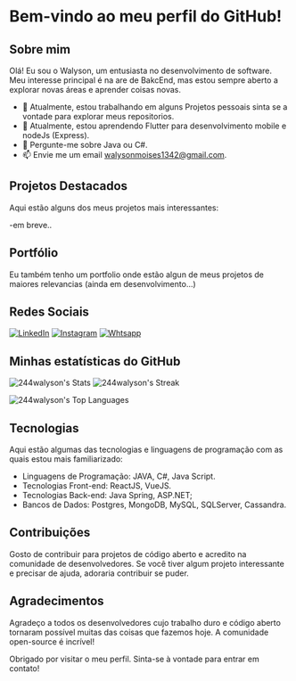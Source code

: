 # Bem-vindo ao meu perfil do GitHub!

## Sobre mim

Olá! Eu sou o Walyson, um entusiasta no desenvolvimento de software. Meu interesse principal é na are de BakcEnd, mas estou sempre aberto a explorar novas áreas e aprender coisas novas.

- 🔭 Atualmente, estou trabalhando em alguns Projetos pessoais sinta se a vontade para explorar meus repositorios.
- 🌱 Atualmente, estou aprendendo Flutter para desenvolvimento mobile e nodeJs (Express).
- 💬 Pergunte-me sobre Java ou C#.
- 📫 Envie me um email walysonmoises1342@gmail.com.

## Projetos Destacados

Aqui estão alguns dos meus projetos mais interessantes:

-em breve..

## Portfólio

Eu também tenho um portfolio onde estão algun de meus projetos de maiores relevancias (ainda em desenvolvimento...)

## Redes Sociais
[![LinkedIn](https://img.shields.io/badge/LinkedIn-0077B5?style=for-the-badge&logo=linkedin&logoColor=white)](https://www.linkedin.com/in/walysonmoises/)
[![Instagram](https://img.shields.io/badge/Instagram-E4405F?style=for-the-badge&logo=instagram&logoColor=white)](https://www.instagram.com/walyson.o0/)
[![Whtsapp](https://img.shields.io/badge/WhatsApp-25D366?style=for-the-badge&logo=whatsapp&logoColor=white)](https://wa.me/5531995258981)

## Minhas estatísticas do GitHub

![244walyson's Stats](https://github-readme-stats.vercel.app/api?username=244walyson&theme=vue-dark&show_icons=true&hide_border=true&count_private=true)
![244walyson's Streak](https://github-readme-streak-stats.herokuapp.com/?user=244walyson&theme=vue-dark&hide_border=true)

![244walyson's Top Languages](https://github-readme-stats.vercel.app/api/top-langs/?username=244walyson&theme=vue-dark&show_icons=true&hide_border=true&layout=compact)

## Tecnologias

Aqui estão algumas das tecnologias e linguagens de programação com as quais estou mais familiarizado:

- Linguagens de Programação: JAVA, C#, Java Script.
- Tecnologias Front-end: ReactJS, VueJS.
- Tecnologias Back-end: Java Spring, ASP.NET;
- Bancos de Dados: Postgres, MongoDB, MySQL, SQLServer, Cassandra.

## Contribuições

Gosto de contribuir para projetos de código aberto e acredito na comunidade de desenvolvedores. Se você tiver algum projeto interessante e precisar de ajuda, adoraria contribuir se puder.

## Agradecimentos

Agradeço a todos os desenvolvedores cujo trabalho duro e código aberto tornaram possível muitas das coisas que fazemos hoje. A comunidade open-source é incrível!

Obrigado por visitar o meu perfil. Sinta-se à vontade para entrar em contato!


